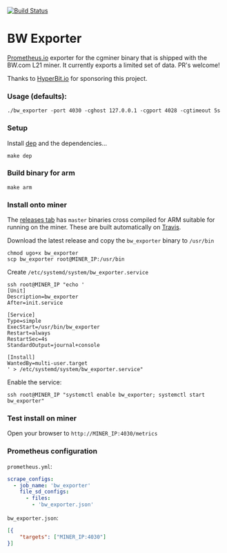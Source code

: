 [![Build Status](https://travis-ci.org/lookfirst/bw_exporter.svg?branch=master)](https://travis-ci.org/lookfirst/bw_exporter)

# BW Exporter

[Prometheus.io](https://prometheus.io/) exporter for the cgminer binary that is shipped with the BW.com L21 miner. It currently exports a limited set of data. PR's welcome!

Thanks to [HyperBit.io](https://hyperbitshop.io) for sponsoring this project.

### Usage (defaults):

``
./bw_exporter -port 4030 -cghost 127.0.0.1 -cgport 4028 -cgtimeout 5s 
``

### Setup

Install [dep](https://github.com/golang/dep) and the dependencies...

`make dep`

### Build binary for arm

`make arm`

### Install onto miner

The [releases tab](https://github.com/lookfirst/bw_exporter/releases) has `master` binaries cross compiled for ARM suitable for running on the miner. These are built automatically on [Travis](https://travis-ci.org/lookfirst/bw_exporter).

Download the latest release and copy the `bw_exporter` binary to `/usr/bin`

```
chmod ugo+x bw_exporter
scp bw_exporter root@MINER_IP:/usr/bin
```

Create `/etc/systemd/system/bw_exporter.service`

```
ssh root@MINER_IP "echo '
[Unit]
Description=bw_exporter
After=init.service

[Service]
Type=simple
ExecStart=/usr/bin/bw_exporter
Restart=always
RestartSec=4s
StandardOutput=journal+console

[Install]
WantedBy=multi-user.target
' > /etc/systemd/system/bw_exporter.service"
```

Enable the service:

```
ssh root@MINER_IP "systemctl enable bw_exporter; systemctl start bw_exporter"
```

### Test install on miner

Open your browser to `http://MINER_IP:4030/metrics`

### Prometheus configuration

`prometheus.yml`:

```yaml
scrape_configs:
  - job_name: 'bw_exporter'
    file_sd_configs:
      - files:
        - 'bw_exporter.json'
```

`bw_exporter.json`:
```json
[{
	"targets": ["MINER_IP:4030"]
}]
```